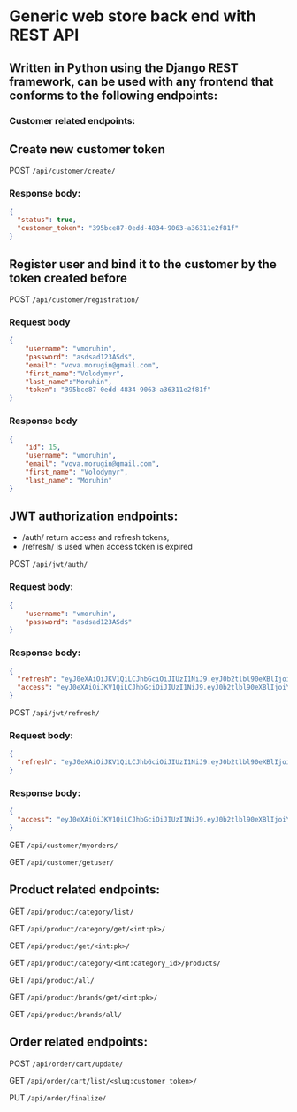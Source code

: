 <h1>Generic web store back end with REST API</h1>

<h2>Written in Python using the Django REST framework, can be used with any frontend that conforms to the following endpoints:</h2>


### Customer related endpoints:


## Create new customer token
POST `/api/customer/create/`


### Response body:
```json
{
  "status": true, 
  "customer_token": "395bce87-0edd-4834-9063-a36311e2f81f"
}
```

## Register user and bind it to the customer by the token created before

POST `/api/customer/registration/`

### Request body
```json
{
    "username": "vmoruhin",
    "password": "asdsad123ASd$",
    "email": "vova.morugin@gmail.com",
    "first_name":"Volodymyr",
    "last_name":"Moruhin",
    "token": "395bce87-0edd-4834-9063-a36311e2f81f"
}
```

### Response body
```json
{
    "id": 15,
    "username": "vmoruhin",
    "email": "vova.morugin@gmail.com",
    "first_name": "Volodymyr",
    "last_name": "Moruhin"
}
```
## JWT authorization endpoints:
- /auth/ return access and refresh tokens, 
- /refresh/ is used when access token is expired

POST `/api/jwt/auth/`
### Request body:
```json
{
    "username": "vmoruhin",
    "password": "asdsad123ASd$"
}
```
### Response body:
```json
{
  "refresh": "eyJ0eXAiOiJKV1QiLCJhbGciOiJIUzI1NiJ9.eyJ0b2tlbl90eXBlIjoicmVmcmVzaCIsImV4cCI6MTYyOTA1MzM1NiwianRpIjoiNTVlNmQ0YjkwMWZhNDYwZWJmNjcwNzYxZTg1MGQzMzYiLCJ1c2VyX2lkIjoxNX0.LJA5LW8TvO4WZayXCf5rzsRkDhYv1Qc9F_NaZqR8bSo",
  "access": "eyJ0eXAiOiJKV1QiLCJhbGciOiJIUzI1NiJ9.eyJ0b2tlbl90eXBlIjoiYWNjZXNzIiwiZXhwIjoxNjI4Mjc1NzU2LCJqdGkiOiJmN2UzZjQ3NGVkNDY0NWYwOTUxMmM3Y2QzZWQ1NDQ4NiIsInVzZXJfaWQiOjE1fQ.FeNyuVle0VOG2nqgbqsBKi-wCu5hgqwfOUXojaNjckA"
}
```


POST `/api/jwt/refresh/`
### Request body:
```json
{
  "refresh": "eyJ0eXAiOiJKV1QiLCJhbGciOiJIUzI1NiJ9.eyJ0b2tlbl90eXBlIjoicmVmcmVzaCIsImV4cCI6MTYyOTA1MzM1NiwianRpIjoiNTVlNmQ0YjkwMWZhNDYwZWJmNjcwNzYxZTg1MGQzMzYiLCJ1c2VyX2lkIjoxNX0.LJA5LW8TvO4WZayXCf5rzsRkDhYv1Qc9F_NaZqR8bSo"
}
```
### Response body:
```json
{
  "access": "eyJ0eXAiOiJKV1QiLCJhbGciOiJIUzI1NiJ9.eyJ0b2tlbl90eXBlIjoiYWNjZXNzIiwiZXhwIjoxNjI4Mjc3MjA0LCJqdGkiOiI2OGU1MzVkZWQyMzY0NjdmOGViMGI5ZjJhMzFkMDdmNSIsInVzZXJfaWQiOjE1fQ.MVR_kyQbHW6_aYPNdOes-TVM5tgLyYWJG-AwazYp0PM"
}
```





GET `/api/customer/myorders/`



GET `/api/customer/getuser/`

## Product related endpoints:

GET `/api/product/category/list/`

GET `/api/product/category/get/<int:pk>/`

GET `/api/product/get/<int:pk>/`

GET `/api/product/category/<int:category_id>/products/`

GET `/api/product/all/`

GET `/api/product/brands/get/<int:pk>/`

GET `/api/product/brands/all/`

## Order related endpoints:

POST `/api/order/cart/update/`

GET `/api/order/cart/list/<slug:customer_token>/`

PUT `/api/order/finalize/`

